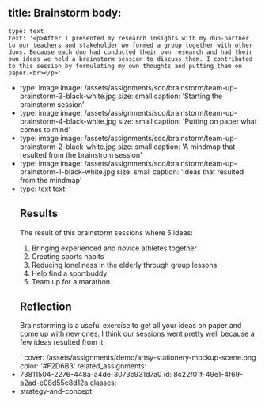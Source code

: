 title: Brainstorm
body:
  -
    type: text
    text: '<p>After I presented my research insights with my duo-partner to our teachers and stakeholder we formed a group together with other duos. Because each duo had conducted their own research and had their own ideas we held a brainstorm session to discuss them. I contributed to this session by formulating my own thoughts and putting them on paper.<br></p>'
  -
    type: image
    image: /assets/assignments/sco/brainstorm/team-up-brainstorm-3-black-white.jpg
    size: small
    caption: 'Starting the brainstorm session'
  -
    type: image
    image: /assets/assignments/sco/brainstorm/team-up-brainstorm-4-black-white.jpg
    size: small
    caption: 'Putting on paper what comes to mind'
  -
    type: image
    image: /assets/assignments/sco/brainstorm/team-up-brainstorm-2-black-white.jpg
    size: small
    caption: 'A mindmap that resulted from the brainstrom session'
  -
    type: image
    image: /assets/assignments/sco/brainstorm/team-up-brainstorm-1-black-white.jpg
    size: small
    caption: 'Ideas that resulted from the mindmap'
  -
    type: text
    text: '<h2>Results<br></h2><p>The result of this brainstorm sessions where 5 ideas:</p><ol><li>Bringing experienced and novice athletes together&nbsp;</li><li>Creating sports habits</li><li>Reducing loneliness in the elderly through group lessons</li><li>Help find a sportbuddy</li><li>Team up for a marathon</li></ol><h2>Reflection<br></h2><p>Brainstorming is a useful exercise to get all your ideas on paper and come up with new ones. I think our sessions went pretty well because a few ideas resulted from it.&nbsp;</p>'
cover: /assets/assignments/demo/artsy-stationery-mockup-scene.png
color: '#F2D6B3'
related_assignments:
  - 73811504-2276-448a-a4de-3073c931d7a0
id: 8c22f01f-49e1-4f69-a2ad-e08d55c8d12a
classes:
  - strategy-and-concept
